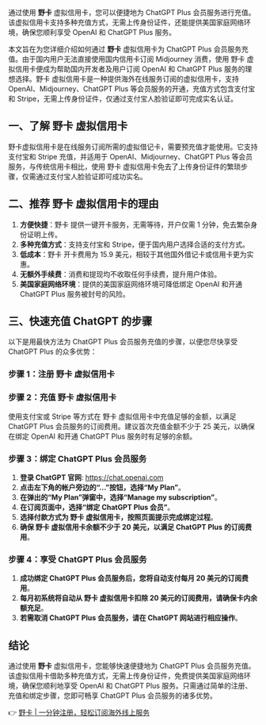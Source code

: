 通过使用 **野卡** 虚拟信用卡，您可以便捷地为 ChatGPT Plus 会员服务进行充值。该虚拟信用卡支持多种充值方式，无需上传身份证件，还能提供美国家庭网络环境，确保您顺利享受 OpenAI 和 ChatGPT Plus 服务。

本文旨在为您详细介绍如何通过 **野卡** 虚拟信用卡为 ChatGPT Plus 会员服务充值。由于国内用户无法直接使用国内信用卡订阅 Midjourney 消费，使用 野卡 虚拟信用卡便成为帮助国内开发者及用户订阅 OpenAI 和 ChatGPT Plus 服务的理想选择。野卡 虚拟信用卡是一种提供海外在线服务订阅的虚拟信用卡，支持 OpenAI、Midjourney、ChatGPT Plus 等会员服务的开通，充值方式包含支付宝和 Stripe，无需上传身份证件，仅通过支付宝人脸验证即可完成实名认证。

## 一、了解 野卡 虚拟信用卡

野卡虚拟信用卡是在线服务订阅所需的虚拟借记卡，需要预充值才能使用。它支持支付宝和 Stripe 充值，并适用于 OpenAI、Midjourney、ChatGPT Plus 等会员服务，与传统信用卡相比，使用 野卡 虚拟信用卡免去了上传身份证件的繁琐步骤，仅需通过支付宝人脸验证即可成功实名。

## 二、推荐 野卡 虚拟信用卡的理由

1. **方便快捷**：野卡 提供一键开卡服务，无需等待，开户仅需 1 分钟，免去繁杂身份证明上传。
2. **多种充值方式**：支持支付宝和 Stripe，便于国内用户选择合适的支付方式。
3. **低成本**：野卡 开卡费用为 15.9 美元，相较于其他国外借记卡或信用卡更为实惠。
4. **无额外手续费**：消费和提现均不收取任何手续费，提升用户体验。
5. **美国家庭网络环境**：提供的美国家庭网络环境可降低绑定 OpenAI 和开通 ChatGPT Plus 服务被封号的风险。

## 三、快速充值 ChatGPT 的步骤

以下是用最快方法为 ChatGPT Plus 会员服务充值的步骤，以便您尽快享受 ChatGPT Plus 的众多优势：

### 步骤 1：注册 野卡 虚拟信用卡

### 步骤 2：充值 野卡 虚拟信用卡

使用支付宝或 Stripe 等方式在 野卡 虚拟信用卡中充值足够的金额，以满足 ChatGPT Plus 会员服务的订阅费用。建议首次充值金额不少于 25 美元，以确保在绑定 OpenAI 和开通 ChatGPT Plus 服务时有足够的余额。

### 步骤 3：绑定 ChatGPT Plus 会员服务

1. **登录 ChatGPT 官网**: https://chat.openai.com
2. **点击左下角的帐户旁边的“...”按钮，选择“My Plan”**。
3. **在弹出的“My Plan”弹窗中，选择“Manage my subscription”**。
4. **在订阅页面中，选择“绑定 ChatGPT Plus 会员”**。
5. **选择付款方式为 野卡 虚拟信用卡，按照页面提示完成绑定过程**。
6. **确保 野卡 虚拟信用卡余额不少于 20 美元，以满足 ChatGPT Plus 的订阅费用**。

### 步骤 4：享受 ChatGPT Plus 会员服务

1. **成功绑定 ChatGPT Plus 会员服务后，您将自动支付每月 20 美元的订阅费用**。
2. **每月初系统将自动从 野卡 虚拟信用卡扣除 20 美元的订阅费用，请确保卡内余额充足**。
3. **若需取消 ChatGPT Plus 会员服务，请在 ChatGPT 网站进行相应操作**。

## 结论

通过使用 **野卡** 虚拟信用卡，您能够快速便捷地为 ChatGPT Plus 会员服务充值。该虚拟信用卡借助多种充值方式，无需上传身份证件，免费提供美国家庭网络环境，确保您顺利地享受 OpenAI 和 ChatGPT Plus 服务。只需通过简单的注册、充值和绑定步骤，您即可畅享 ChatGPT Plus 会员服务的诸多优势。

👉 [野卡 | 一分钟注册，轻松订阅海外线上服务](https://bit.ly/bewildcard)